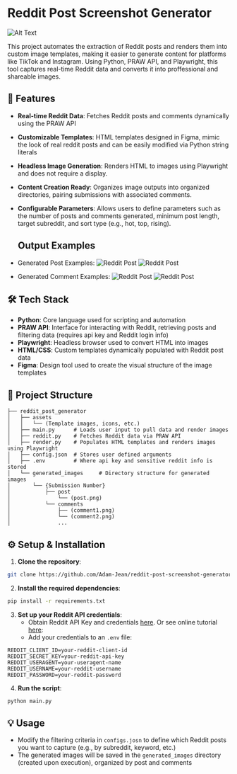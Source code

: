 # Reddit Post Screenshot Generator

![Alt Text](https://github.com/Adam-Jean/markdown/blob/main/ReadMe_Banner.png)

This project automates the extraction of Reddit posts and renders them into custom image templates, making it easier to generate content for platforms like TikTok and Instagram. Using Python, PRAW API, and Playwright, this tool captures real-time Reddit data and converts it into proffessional and shareable images.

## 🚀 Features

* **Real-time Reddit Data**: Fetches Reddit posts and comments dynamically using the PRAW API
* **Customizable Templates**: HTML templates designed in Figma, mimic the look of real reddit posts and can be easily modified via Python string literals
* **Headless Image Generation**: Renders HTML to images using Playwright and does not require a display.
* **Content Creation Ready**: Organizes image outputs into organized directories, pairing submissions with associated comments.
* **Configurable Parameters**: Allows users to define parameters such as the number of posts and comments generated, minimum post length, target subreddit, and sort type (e.g., hot, top, rising).

  ## Output Examples

* Generated Post Examples:
  ![Reddit Post](https://github.com/Adam-Jean/markdown/blob/main/What%20are%20s-post.png)
  ![Reddit Post](https://github.com/Adam-Jean/markdown/blob/main/What%20disea-post.png)
  

* Generated Comment Examples:
  ![Reddit Post](https://github.com/Adam-Jean/markdown/blob/main/1-Don%E2%80%99t%20quit-comment.png)
  ![Reddit Post](https://github.com/Adam-Jean/markdown/blob/main/6-My%20daughte-comment.png)
  

## 🛠️ Tech Stack

* **Python**: Core language used for scripting and automation
* **PRAW API**: Interface for interacting with Reddit, retrieving posts and filtering data (requires api key and Reddit login info)
* **Playwright**: Headless browser used to convert HTML into images
* **HTML/CSS**: Custom templates dynamically populated with Reddit post data
* **Figma**: Design tool used to create the visual structure of the image templates

## 📂 Project Structure

```
├── reddit_post_generator
│   ├── assets
│   │   └── (Template images, icons, etc.)
│   ├── main.py      # Loads user input to pull data and render images
│   ├── reddit.py    # Fetches Reddit data via PRAW API
│   ├── render.py    # Populates HTML templates and renders images using Playwright
│   ├── config.json  # Stores user defined arguments
│   ├── .env         # Where api key and sensitive reddit info is stored
│   └── generated_images     # Directory structure for generated images
│       └── {Submission Number}
│           ├── post
│               └── (post.png)
│           └── comments
│               ├── (comment1.png)
│               └── (comment2.png)
│               ...
```

## ⚙️ Setup & Installation

1. **Clone the repository**:
```bash
git clone https://github.com/Adam-Jean/reddit-post-screenshot-generator.git
```

2. **Install the required dependencies**:
```bash
pip install -r requirements.txt
```

3. **Set up your Reddit API credentials**:
   * Obtain Reddit API Key and credentials [here](https://www.reddit.com/prefs/apps/). Or see online tutorial [here](https://rymur.github.io/setup):
   * Add your credentials to an `.env` file:
```
REDDIT_CLIENT_ID=your-reddit-client-id
REDDIT_SECRET_KEY=your-reddit-api-key
REDDIT_USERAGENT=your-useragent-name
REDDIT_USERNAME=your-reddit-username
REDDIT_PASSWORD=your-reddit-password
```

4. **Run the script**:
```bash
python main.py
```

## 💡 Usage

* Modify the filtering criteria in `configs.josn` to define which Reddit posts you want to capture (e.g., by subreddit, keyword, etc.)
* The generated images will be saved in the `generated_images` directory (created upon execution), organized by post and comments
